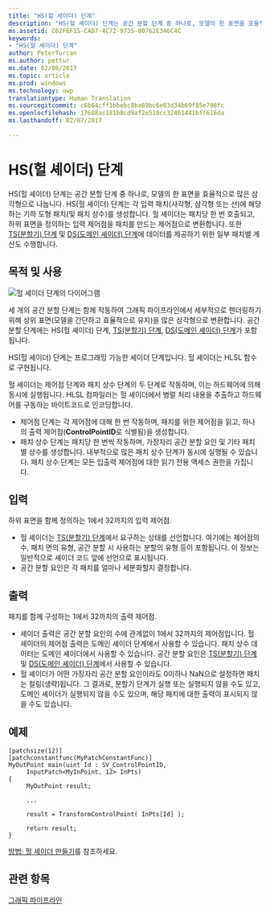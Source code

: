 ```yaml
---
title: "HS(헐 셰이더) 단계"
description: "HS(헐 셰이더) 단계는 공간 분할 단계 중 하나로, 모델의 한 표면을 효율적으로 많은 삼각형으로 나눕니다."
ms.assetid: C62F6F15-CAD7-4C72-9735-00762E346C4C
keywords:
- "HS(헐 셰이더) 단계"
author: PeterTurcan
ms.author: pettur
ms.date: 02/08/2017
ms.topic: article
ms.prod: windows
ms.technology: uwp
translationtype: Human Translation
ms.sourcegitcommit: c6b64cff1bbebc8ba69bc6e03d34b69f85e798fc
ms.openlocfilehash: 17608ac181b8cd9af2e518cc32461441bff616da
ms.lasthandoff: 02/07/2017

---
```


# <a name="hull-shader-hs-stage"></a>HS(헐 셰이더) 단계


HS(헐 셰이더) 단계는 공간 분할 단계 중 하나로, 모델의 한 표면을 효율적으로 많은 삼각형으로 나눕니다. HS(헐 셰이더) 단계는 각 입력 패치(사각형, 삼각형 또는 선)에 해당하는 기하 도형 패치(및 패치 상수)를 생성합니다. 헐 셰이더는 패치당 한 번 호출되고, 하위 표면을 정의하는 입력 제어점을 패치를 만드는 제어점으로 변환합니다. 또한 [TS(분할기) 단계](tessellator-stage--ts-.md) 및 [DS(도메인 셰이더) 단계](domain-shader-stage--ds-.md)에 데이터를 제공하기 위한 일부 패치별 계산도 수행합니다.

## <a name="span-idpurposeandusesspanspan-idpurposeandusesspanspan-idpurposeandusesspanpurpose-and-uses"></a><span id="Purpose_and_uses"></span><span id="purpose_and_uses"></span><span id="PURPOSE_AND_USES"></span>목적 및 사용


![헐 셰이더 단계의 다이어그램](images/d3d11-hull-shader.png)

세 개의 공간 분할 단계는 함께 작동하여 그래픽 파이프라인에서 세부적으로 렌더링하기 위해 상위 표면(모델을 간단하고 효율적으로 유지)을 많은 삼각형으로 변환합니다. 공간 분할 단계에는 HS(헐 셰이더) 단계, [TS(분할기) 단계](tessellator-stage--ts-.md), [DS(도메인 셰이더) 단계](domain-shader-stage--ds-.md)가 포함됩니다.

HS(헐 셰이더) 단계는 프로그래밍 가능한 셰이더 단계입니다. 헐 셰이더는 HLSL 함수로 구현됩니다.

헐 셰이더는 제어점 단계와 패치 상수 단계의 두 단계로 작동하며, 이는 하드웨어에 의해 동시에 실행됩니다. HLSL 컴파일러는 헐 셰이더에서 병렬 처리 내용을 추출하고 하드웨어를 구동하는 바이트코드로 인코딩합니다.

-   제어점 단계는 각 제어점에 대해 한 번 작동하며, 패치를 위한 제어점을 읽고, 하나의 출력 제어점(**ControlPointID**로 식별됨)을 생성합니다.
-   패치 상수 단계는 패치당 한 번씩 작동하며, 가장자리 공간 분할 요인 및 기타 패치별 상수를 생성합니다. 내부적으로 많은 패치 상수 단계가 동시에 실행될 수 있습니다. 패치 상수 단계는 모든 입출력 제어점에 대한 읽기 전용 액세스 권한을 가집니다.

## <a name="span-idinputspanspan-idinputspanspan-idinputspaninput"></a><span id="Input"></span><span id="input"></span><span id="INPUT"></span>입력


하위 표면을 함께 정의하는 1에서 32까지의 입력 제어점.

-   헐 셰이더는 [TS(분할기) 단계](tessellator-stage--ts-.md)에서 요구하는 상태를 선언합니다. 여기에는 제어점의 수, 패치 면의 유형, 공간 분할 시 사용하는 분할의 유형 등이 포함됩니다. 이 정보는 일반적으로 셰이더 코드 앞에 선언으로 표시됩니다.
-   공간 분할 요인은 각 패치를 얼마나 세분화할지 결정합니다.

## <a name="span-idoutputspanspan-idoutputspanspan-idoutputspanoutput"></a><span id="Output"></span><span id="output"></span><span id="OUTPUT"></span>출력


패치를 함께 구성하는 1에서 32까지의 출력 제어점.

-   셰이더 출력은 공간 분할 요인의 수에 관계없이 1에서 32까지의 제어점입니다. 헐 셰이더의 제어점 출력은 도메인 셰이더 단계에서 사용할 수 있습니다. 패치 상수 데이터는 도메인 셰이더에서 사용할 수 있습니다. 공간 분할 요인은 [TS(분할기) 단계](tessellator-stage--ts-.md) 및 [DS(도메인 셰이더) 단계](domain-shader-stage--ds-.md)에서 사용할 수 있습니다.
-   헐 셰이더가 어떤 가장자리 공간 분할 요인이라도 0이하나 NaN으로 설정하면 패치는 컬링(생략)됩니다. 그 결과로, 분할기 단계가 실행 또는 실행되지 않을 수도 있고, 도메인 셰이더가 실행되지 않을 수도 있으며, 해당 패치에 대한 출력이 표시되지 않을 수도 있습니다.

## <a name="span-idexamplespanspan-idexamplespanspan-idexamplespanexample"></a><span id="Example"></span><span id="example"></span><span id="EXAMPLE"></span>예제


```
[patchsize(12)]
[patchconstantfunc(MyPatchConstantFunc)]
MyOutPoint main(uint Id : SV_ControlPointID,
     InputPatch<MyInPoint, 12> InPts)
{
     MyOutPoint result;
     
     ...
     
     result = TransformControlPoint( InPts[Id] );

     return result;
}
```

[방법: 헐 셰이더 만들기](https://msdn.microsoft.com/library/windows/desktop/ff476338)를 참조하세요.

## <a name="span-idrelated-topicsspanrelated-topics"></a><span id="related-topics"></span>관련 항목


[그래픽 파이프라인](graphics-pipeline.md)

 

 





